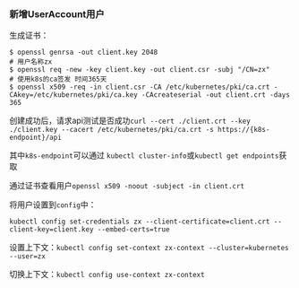 ### 新增UserAccount用户

生成证书：

```
$ openssl genrsa -out client.key 2048
# 用户名称zx
$ openssl req -new -key client.key -out client.csr -subj "/CN=zx"
# 使用k8s的ca签发 时间365天
$ openssl x509 -req -in client.csr -CA /etc/kubernetes/pki/ca.crt -CAkey=/etc/kubernetes/pki/ca.key -CAcreateserial -out client.crt -days 365
```

创建成功后，请求api测试是否成功`curl --cert ./client.crt --key ./client.key --cacert /etc/kubernetes/pki/ca.crt -s https://{k8s-endpoint}/api`

其中`k8s-endpoint`可以通过 `kubectl cluster-info`或`kubectl get endpoints`获取

通过证书查看用户`openssl x509 -noout -subject -in client.crt`

将用户设置到`config`中：

`kubectl config set-credentials zx --client-certificate=client.crt --client-key=client.key --embed-certs=true`

设置上下文：`kubectl config set-context zx-context --cluster=kubernetes --user=zx`

切换上下文：`kubectl config use-context zx-context`

